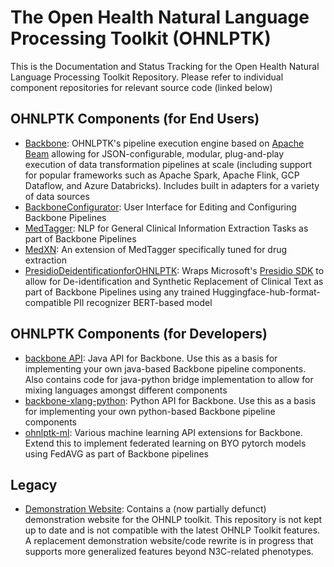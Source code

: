 # The Open Health Natural Language Processing Toolkit (OHNLPTK)
This is the Documentation and Status Tracking for the Open Health Natural Language Processing Toolkit Repository. Please refer to individual component repositories for relevant source code (linked below)

## OHNLPTK Components (for End Users)
- [Backbone](https://www.github.com/OHNLP/Backbone): OHNLPTK's pipeline execution engine based on [Apache Beam](https://beam.apache.org/) allowing for JSON-configurable, modular, plug-and-play execution of data transformation pipelines at scale (including support for popular frameworks such as Apache Spark, Apache Flink, GCP Dataflow, and Azure Databricks). Includes built in adapters for a variety of data sources
- [BackboneConfigurator](https://www.github.com/OHNLP/BackboneConfigurator): User Interface for Editing and Configuring Backbone Pipelines
- [MedTagger](https://www.github.com/OHNLP/MedTagger): NLP for General Clinical Information Extraction Tasks as part of Backbone Pipelines
- [MedXN](https://www.github.com/OHNLP/MedXN): An extension of MedTagger specifically tuned for drug extraction
- [PresidioDeidentificationforOHNLPTK](https://www.github.com/OHNLP/presidiodeidentificationforohnlptk): Wraps Microsoft's [Presidio SDK](https://microsoft.github.io/presidio/) to allow for De-identification and Synthetic Replacement of Clinical Text as part of Backbone Pipelines using any trained Huggingface-hub-format-compatible PII recognizer BERT-based model

## OHNLPTK Components (for Developers)
- [backbone API](https://github.com/OHNLP/Backbone/tree/master/API): Java API for Backbone. Use this as a basis for implementing your own java-based Backbone pipeline components. Also contains code for java-python bridge implementation to allow for mixing languages amongst different components
- [backbone-xlang-python](https://www.github.com/OHNLP/backbone-xlang-python): Python API for Backbone. Use this as a basis for implementing your own python-based Backbone pipeline components
- [ohnlptk-ml](https://www.github.com/OHNLP/ohnlptk-ml): Various machine learning API extensions for Backbone. Extend this to implement federated learning on BYO pytorch models using FedAVG as part of Backbone pipelines

## Legacy
- [Demonstration Website](https://github.com/OHNLP/ohnlptk): Contains a (now partially defunct) demonstration website for the OHNLP toolkit. This repository is not kept up to date and is not compatible with the latest OHNLP Toolkit features. A replacement demonstration website/code rewrite is in progress that supports more generalized features beyond N3C-related phenotypes.
